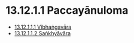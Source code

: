 # 13.12.1.1 Paccayānuloma

* [13.12.1.1.1 Vibhaṅgavāra](13.12.1.1/13.12.1.1.1.md)
* [13.12.1.1.2 Saṅkhyāvāra](13.12.1.1/13.12.1.1.2.md)

